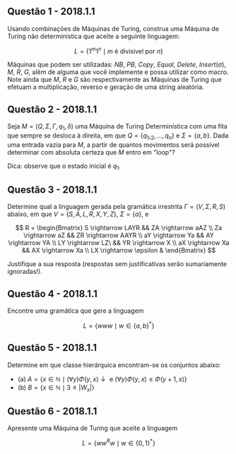 ## Questão 1 - 2018.1.1

Usando combinações de Máquinas de Turing, construa uma Máquina de Turing não determinística que aceite a seguinte linguagem:

$$L = \{1^m 1^n \mid m \text{ é divisível por } n\}$$

Máquinas que podem ser utilizadas: $NB$, $PB$, $Copy$, $Equal$, $Delete$, $Insert(\sigma)$, $M$, $R$, $G$, além de alguma que você implemente e possa utilizar como macro. Note ainda que $M$, $R$ e $G$ são respectivamente as Máquinas de Turing que efetuam a multiplicação, reverso e geração de uma string aleatória.

## Questão 2 - 2018.1.1

Seja $M = (Q, \Sigma, \Gamma, q_1, \delta)$ uma Máquina de Turing Determinística com uma fita que sempre se desloca à direita, em que $Q = \{q_1, _2, \ldots, q_n\}$ e $\Sigma = \{a, b\}$. Dada uma entrada vazia para $M$, a partir de quantos movimentos será possível determinar com absoluta certeza que $M$ entro em "loop"?

Dica: observe que o estado inicial é $q_1$.

## Questão 3 - 2018.1.1

Determine qual a linguagem gerada pela gramática irrestrita $\Gamma = (V, \Sigma, R, S)$ abaixo, em que $V = \{S, A, L, R, X, Y, Z\}$, $\Sigma = \{a\}$, e

$$
R = \begin{Bmatrix}
S \rightarrow LAYR && ZA \rightarrow aAZ \\
Za \rightarrow aZ && ZR \rightarrow AAYR \\
aY \rightarrow Ya && AY \rightarrow YA \\
LY \rightarrow LZ\ && YR \rightarrow X \\
aX \rightarrow Xa && AX \rightarrow Xa \\
LX \rightarrow \epsilon & 
\end{Bmatrix}
$$

Justifique a sua resposta (respostas sem justificativas serão sumariamente ignoradas!).

## Questão 4 - 2018.1.1

Encontre uma gramática que gere a linguagem

$$L = \{www \mid w \in \{a, b\}^*\}$$

## Questão 5 - 2018.1.1

Determine em que classe hierárquica encontram-se os conjuntos abaixo:

- (a) $A = \{x \in \mathbb{N} \mid (\forall y)\Phi(y,x)\downarrow \text{ e } (\forall y) \Phi(y,x) \leq \Phi(y+1, x)\}$
- (b) $B = \{x \in \mathbb{N} \mid 3 \leq \left|W_x\right|\}$

## Questão 6 - 2018.1.1

Apresente uma Máquina de Turing que aceite a linguagem

$$L = \{ww^Rw \mid w \in \{0, 1\}^*\}$$
